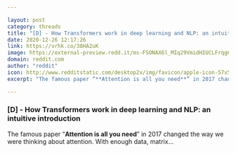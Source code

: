 ```yaml
---

layout: post
category: threads
title: "[D] - How Transformers work in deep learning and NLP: an intuitive introduction"
date: 2020-12-26 12:17:26
link: https://vrhk.co/38HA2uK
image: https://external-preview.redd.it/ms-FSONAX6l_MIq29VmidHIUCLFrqg6rN6Ln_4WAHq8.jpg?width=960&height=502.617801047&auto=webp&crop=960:502.617801047,smart&s=7b8ab2a3984d3f9fa732dacbaefe4a44f7d6ca12
domain: reddit.com
author: "reddit"
icon: http://www.redditstatic.com/desktop2x/img/favicon/apple-icon-57x57.png
excerpt: "The famous paper “**Attention is all you need**” in 2017 changed the way we were thinking about attention. With enough data, matrix..."

---
```


### [D] - How Transformers work in deep learning and NLP: an intuitive introduction

The famous paper “**Attention is all you need**” in 2017 changed the way we were thinking about attention. With enough data, matrix...